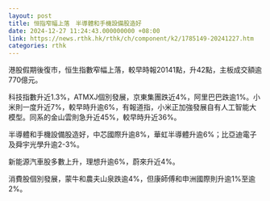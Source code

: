 ```yaml
---
layout: post
title: 恒指窄幅上落　半導體和手機設備股造好
date: 2024-12-27 11:24:43.000000000 +08:00
link: https://news.rthk.hk/rthk/ch/component/k2/1785149-20241227.htm
categories: rthk
---
```


港股假期後復市，恒生指數窄幅上落，較早時報20141點，升42點，主板成交額逾770億元。

科技指數升近1.3%，ATMXJ個別發展，京東集團跌近4%，阿里巴巴跌逾1%。小米則一度升近7%，較早時升逾6%，有報道指，小米正加強發展自有人工智能大模型。同系的金山雲則急升近45%，較早時升近36%。

半導體和手機設備股造好，中芯國際升逾8%，華虹半導體升逾6%；比亞迪電子及舜宇光學升逾2-3%。

新能源汽車股多數上升，理想升逾6%，蔚來升近4%。

消費股個別發展，蒙牛和農夫山泉跌逾4%，但康師傅和申洲國際則升逾1%至逾2%。
